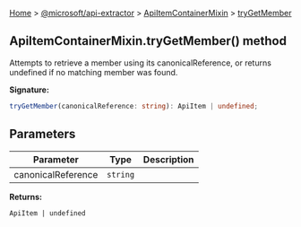 [Home](./index) &gt; [@microsoft/api-extractor](./api-extractor.md) &gt; [ApiItemContainerMixin](./api-extractor.apiitemcontainermixin.md) &gt; [tryGetMember](./api-extractor.apiitemcontainermixin.trygetmember.md)

## ApiItemContainerMixin.tryGetMember() method

Attempts to retrieve a member using its canonicalReference, or returns undefined if no matching member was found.

<b>Signature:</b>

```typescript
tryGetMember(canonicalReference: string): ApiItem | undefined;
```

## Parameters

|  Parameter | Type | Description |
|  --- | --- | --- |
|  canonicalReference | `string` |  |

<b>Returns:</b>

`ApiItem | undefined`


